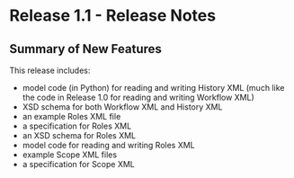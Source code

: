 # Release 1.1 - Release Notes

## Summary of New Features

This release includes:

- model code (in Python) for reading and writing History XML (much like the code in Release 1.0 for reading and writing Workflow XML)
- XSD schema for both Workflow XML and History XML
- an example Roles XML file
- a specification for Roles XML
- an XSD schema for Roles XML
- model code for reading and writing Roles XML
- example Scope XML files
- a specification for Scope XML